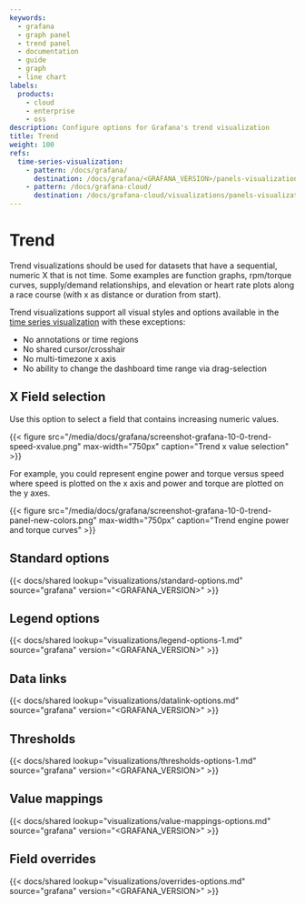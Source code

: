 ```yaml
---
keywords:
  - grafana
  - graph panel
  - trend panel
  - documentation
  - guide
  - graph
  - line chart
labels:
  products:
    - cloud
    - enterprise
    - oss
description: Configure options for Grafana's trend visualization
title: Trend
weight: 100
refs:
  time-series-visualization:
    - pattern: /docs/grafana/
      destination: /docs/grafana/<GRAFANA_VERSION>/panels-visualizations/visualizations/time-series/
    - pattern: /docs/grafana-cloud/
      destination: /docs/grafana-cloud/visualizations/panels-visualizations/visualizations/time-series/
---
```


# Trend

Trend visualizations should be used for datasets that have a sequential, numeric X that is not time. Some examples are function graphs, rpm/torque curves, supply/demand relationships, and elevation or heart rate plots along a race course (with x as distance or duration from start).

Trend visualizations support all visual styles and options available in the [time series visualization](ref:time-series-visualization) with these exceptions:

- No annotations or time regions
- No shared cursor/crosshair
- No multi-timezone x axis
- No ability to change the dashboard time range via drag-selection

## X Field selection

Use this option to select a field that contains increasing numeric values.

{{< figure src="/media/docs/grafana/screenshot-grafana-10-0-trend-speed-xvalue.png" max-width="750px" caption="Trend x value selection" >}}

For example, you could represent engine power and torque versus speed where speed is plotted on the x axis and power and torque are plotted on the y axes.

{{< figure src="/media/docs/grafana/screenshot-grafana-10-0-trend-panel-new-colors.png" max-width="750px" caption="Trend engine power and torque curves" >}}

## Standard options

{{< docs/shared lookup="visualizations/standard-options.md" source="grafana" version="<GRAFANA_VERSION>" >}}

## Legend options

{{< docs/shared lookup="visualizations/legend-options-1.md" source="grafana" version="<GRAFANA_VERSION>" >}}

## Data links

{{< docs/shared lookup="visualizations/datalink-options.md" source="grafana" version="<GRAFANA_VERSION>" >}}

## Thresholds

{{< docs/shared lookup="visualizations/thresholds-options-1.md" source="grafana" version="<GRAFANA_VERSION>" >}}

## Value mappings

{{< docs/shared lookup="visualizations/value-mappings-options.md" source="grafana" version="<GRAFANA_VERSION>" >}}

## Field overrides

{{< docs/shared lookup="visualizations/overrides-options.md" source="grafana" version="<GRAFANA_VERSION>" >}}
